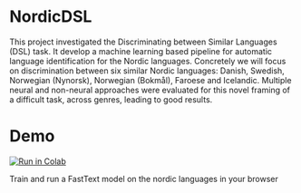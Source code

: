 # NordicDSL


This project investigated the Discriminating between Similar Languages (DSL) task. It develop a machine learning based pipeline for automatic language identification for the Nordic languages. Concretely we will focus on discrimination between six similar Nordic languages: Danish, Swedish, Norwegian (Nynorsk), Norwegian (Bokmål), Faroese and Icelandic. Multiple neural and non-neural approaches were evaluated for this novel framing of a difficult task, across genres, leading to good results.

# Demo
[![Run in Colab](https://colab.research.google.com/assets/colab-badge.svg)](https://colab.research.google.com/drive/1tz_PSS_OhRTISkNkbLLjC0f4qyu-UlM1?usp=sharing)

Train and run a FastText model on the nordic languages in your browser
